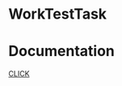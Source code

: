 # WorkTestTask

# Documentation
[CLICK](https://docs.google.com/document/d/1uREhqFdM_FBMYhMMWhrXqbjq0bOJ3EqjDdD_GF50ZO8/edit?usp=sharing)
